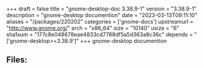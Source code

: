 +++
draft = false
title = "gnome-desktop-doc 3.38.9-1"
version = "3.38.9-1"
description = "gnome-desktop documention"
date = "2023-03-13T09:11:10"
aliases = "/packages/220202"
categories = ['gnome-docs']
upstreamurl = "http://www.gnome.org/"
arch = "x86_64"
size = "10140"
usize = "6"
sha1sum = "177c8e048678eae4833cd7788df5a5d363a8c36c"
depends = "['gnome-desktop>=3.38.9']"
+++
gnome-desktop documention

## Files: 
